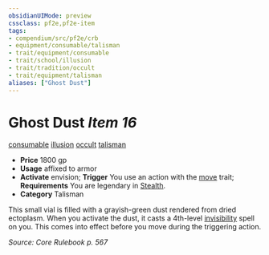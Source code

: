 ```yaml
---
obsidianUIMode: preview
cssclass: pf2e,pf2e-item
tags:
- compendium/src/pf2e/crb
- equipment/consumable/talisman
- trait/equipment/consumable
- trait/school/illusion
- trait/tradition/occult
- trait/equipment/talisman
aliases: ["Ghost Dust"]
---
```

# Ghost Dust *Item 16*  
[consumable](consumable.md)  [illusion](illusion.md)  [occult](occult.md)  [talisman](talisman.md)  

- **Price** 1800 gp
- **Usage** affixed to armor
- **Activate** envision; **Trigger** You use an action with the [move](move.md) trait; **Requirements** You are legendary in [Stealth](../../skills.md#Stealth).
- **Category** Talisman

This small vial is filled with a grayish-green dust rendered from dried ectoplasm. When you activate the dust, it casts a 4th-level [invisibility](../../spells/invisibility.md) spell on you. This comes into effect before you move during the triggering action.

*Source: Core Rulebook p. 567*